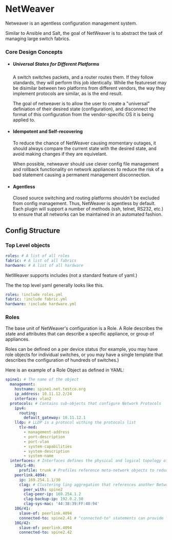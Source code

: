 # NetWeaver

Netweaver is an agentless configuration management system.

Similar to Ansible and Salt, the goal of NetWeaver is to abstract the task of managing large switch fabrics.

### Core Design Concepts

* ##### Universal States for Different Platforms

   A switch switches packets, and a router routes them. If they follow standards, they will perform this job identically. While the featureset may be disimilar between two platforms from different vendors, the way they implement protocols are similar, as is the end result. 

   The goal of netweaver is to allow the user to create a "universal" definiation of their desired state (configuration), and disconnect the format of this configuration from the vendor-specific OS it is being applied to.

* #### Idempotent and Self-recovering

  To reduce the chance of NetWeaver causing momentary outages, it should always compare the current state with the desired state, and avoid making changes if they are equivelant.
  
  When possible, netweaver should use clever config file management and rollback functionality on network appliances to reduce the risk of a bad statement causing a permanent management disconnection.
  
* #### Agentless

  Closed source switching and routing platforms shouldn't be excluded from config management. Thus, NetWeaver is agentless by default. Each plugin will support a number of methods (ssh, telnet, RS232, etc.) to ensure that all networks can be maintained in an automated fashion.
  
  

## Config Structure

### Top Level objects
```yaml
roles: # A list of all roles
fabric: # A list of all fabrics
hardware: # A list of all hardware
```

NetWeaver supports includes (not a standard feature of yaml.)

The the top level yaml generally looks like this.

```yaml
roles: !include roles.yml
fabric: !include fabric.yml
hardware: !include hardware.yml

```

### Roles

The base unit of NetWeaver's configuration is a Role. A Role describes the state and attributes that can describe a specific appliance, or group of appliances.

Roles can be defined on a per device status (for example, you may have role objects for individual switches, or you may have a single template that describes the configuration of hundreds of switches.)

Here is an example of a Role Object as defined in YAML:
```yaml
spine1: # The name of the object
  management: 
    hostname: spine1.net.testco.org
    ip_address: 10.11.12.2/24
    interface: vlan2
  protocols: # Contains sub-objects that configure Network Protocols
    ipv4: 
      routing:
        default_gateway: 10.11.12.1
    lldp: # LLDP is a protocol withing the protocols list
      tlv-med:
        - management-address
        - port-description
        - port-vlan
        - system-capabilities
        - system-description
        - system-name
  interfaces: # Interfaces defines the physical and logical topology of a network object with switching capability
    10G/1-40:
      profile: trunk # Profiles reference meta-network objects to reduce repeated statements
    peerlink.4094:
      ip: 169.254.1.1/30
      clag: # Clustering ling aggregation that references another Network Object to reduce configuration length
        peer_with: spine2
        clag-peer-ip: 169.254.1.2
        clag-backup-ip: 192.0.2.50
        clag-sys-mac: '44:38:39:FF:40:94'
    10G/41:
      slave-of: peerlink.4094 
      connected-to: spine2.41 # "connected-to" statements can provide for physical interconnect drift management 
    10G/42:
      slave-of: peerlink.4094
      connected-to: spine2.42

```
  
